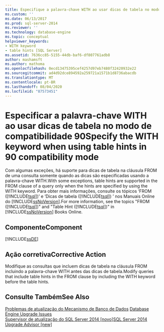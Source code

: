 ```yaml
---
title: Especifique a palavra-chave WITH ao usar dicas de tabela no modo de compatibilidade 90 | Microsoft Docs
ms.custom: ''
ms.date: 06/13/2017
ms.prod: sql-server-2014
ms.reviewer: ''
ms.technology: database-engine
ms.topic: conceptual
helpviewer_keywords:
- WITH keyword
- table hints [SQL Server]
ms.assetid: 7636cc85-5155-44db-baf6-df807761adb8
author: mashamsft
ms.author: mathoma
ms.openlocfilehash: 0ecd13475395cef4257d97eb7480f32420932e22
ms.sourcegitcommit: ad4d92dce894592a259721a1571b1d8736abacdb
ms.translationtype: MT
ms.contentlocale: pt-BR
ms.lasthandoff: 08/04/2020
ms.locfileid: "87573451"
---
```

# <a name="specify-the-with-keyword-when-using-table-hints-in-90-compatibility-mode"></a><span data-ttu-id="f5728-102">Especificar a palavra-chave WITH ao usar dicas de tabela no modo de compatibilidade 90</span><span class="sxs-lookup"><span data-stu-id="f5728-102">Specify the WITH keyword when using table hints in 90 compatibility mode</span></span>
  <span data-ttu-id="f5728-103">Com algumas exceções, há suporte para dicas de tabela na cláusula FROM de uma consulta somente quando as dicas são especificadas usando a palavra-chave WITH.</span><span class="sxs-lookup"><span data-stu-id="f5728-103">With some exceptions, table hints are supported in the FROM clause of a query only when the hints are specified by using the WITH keyword.</span></span> <span data-ttu-id="f5728-104">Para obter mais informações, consulte os tópicos ‘FROM ([!INCLUDE[tsql](../../includes/tsql-md.md)])’ e ‘Dicas de tabela ([!INCLUDE[tsql](../../includes/tsql-md.md)]) ’ nos Manuais Online do [!INCLUDE[ssNoVersion](../../includes/ssnoversion-md.md)].</span><span class="sxs-lookup"><span data-stu-id="f5728-104">For more information, see the topics "FROM ([!INCLUDE[tsql](../../includes/tsql-md.md)])" and "Table Hint ([!INCLUDE[tsql](../../includes/tsql-md.md)])" in [!INCLUDE[ssNoVersion](../../includes/ssnoversion-md.md)] Books Online.</span></span>  
  
## <a name="component"></a><span data-ttu-id="f5728-105">Componente</span><span class="sxs-lookup"><span data-stu-id="f5728-105">Component</span></span>  
 [!INCLUDE[ssDE](../../includes/ssde-md.md)]  
  
## <a name="corrective-action"></a><span data-ttu-id="f5728-106">Ação corretiva</span><span class="sxs-lookup"><span data-stu-id="f5728-106">Corrective Action</span></span>  
 <span data-ttu-id="f5728-107">Modifique as consultas que incluem dicas de tabela na cláusula FROM incluindo a palavra-chave WITH antes das dicas de tabela.</span><span class="sxs-lookup"><span data-stu-id="f5728-107">Modify queries that include table hints in the FROM clause by including the WITH keyword before the table hints.</span></span>  
  
## <a name="see-also"></a><span data-ttu-id="f5728-108">Consulte Também</span><span class="sxs-lookup"><span data-stu-id="f5728-108">See Also</span></span>  
 <span data-ttu-id="f5728-109">[Problemas de atualização do Mecanismo de Banco de Dados](../../../2014/sql-server/install/database-engine-upgrade-issues.md) </span><span class="sxs-lookup"><span data-stu-id="f5728-109">[Database Engine Upgrade Issues](../../../2014/sql-server/install/database-engine-upgrade-issues.md) </span></span>  
 [<span data-ttu-id="f5728-110">Supervisor de atualização do SQL Server 2014 &#91;novo&#93;</span><span class="sxs-lookup"><span data-stu-id="f5728-110">SQL Server 2014 Upgrade Advisor &#91;new&#93;</span></span>](sql-server-2014-upgrade-advisor.md)  
  
  
